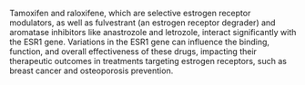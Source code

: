 Tamoxifen and raloxifene, which are selective estrogen receptor modulators, as well as fulvestrant (an estrogen receptor degrader) and aromatase inhibitors like anastrozole and letrozole, interact significantly with the ESR1 gene. Variations in the ESR1 gene can influence the binding, function, and overall effectiveness of these drugs, impacting their therapeutic outcomes in treatments targeting estrogen receptors, such as breast cancer and osteoporosis prevention.